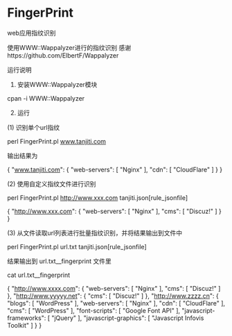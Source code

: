 FingerPrint
===========

web应用指纹识别

使用WWW::Wappalyzer进行的指纹识别
感谢https://github.com/ElbertF/Wappalyzer


运行说明
1. 安装WWW::Wappalyzer模块

cpan -i  WWW::Wappalyzer  



2. 运行

(1) 识别单个url指纹

perl FingerPrint.pl www.tanjiti.com<url>

输出结果为

{
        "www.tanjiti.com": {
                "web-servers": [
                        "Nginx"
                ],
                "cdn": [
                        "CloudFlare"
                ]
        }
}



(2) 使用自定义指纹文件进行识别

perl FingerPrint.pl http://www.xxx.com<url> tanjiti.json[rule_jsonfile] 

{
        "http://www.xxx.com": {
                "web-servers": [
                        "Nginx"
                ],
                "cms": [
                        "Discuz!"
                ]
        }
}

(3) 从文件读取url列表进行批量指纹识别，并将结果输出到文件中

perl FingerPrint.pl url.txt<url file> tanjiti.json[rule_jsonfile] 

结果输出到 url.txt__fingerprint 文件里

cat url.txt__fingerprint

{
        "http://www.xxxx.com": {
                "web-servers": [
                        "Nginx"
                ],
                "cms": [
                        "Discuz!"
                ]
        },
        "http://www.yyyyy.net": {
                "cms": [
                        "Discuz!"
                ]
        },
        "http://www.zzzz.cn": {
                "blogs": [
                        "WordPress"
                ],
                "web-servers": [
                        "Nginx"
                ],
                "cdn": [
                        "CloudFlare"
                ],
                "cms": [
                        "WordPress"
                ],
                "font-scripts": [
                        "Google Font API"
                ],
                "javascript-frameworks": [
                        "jQuery"
                ],
                "javascript-graphics": [
                        "Javascript Infovis Toolkit"
                ]
        }
}
